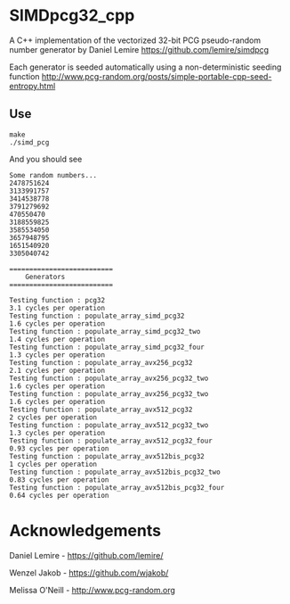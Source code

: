 # SIMDpcg32_cpp

A C++ implementation of the vectorized 32-bit PCG pseudo-random number generator by Daniel Lemire
https://github.com/lemire/simdpcg

Each generator is seeded automatically using a non-deterministic seeding function
http://www.pcg-random.org/posts/simple-portable-cpp-seed-entropy.html

## Use
```
make
./simd_pcg
```
And you should see 
```
Some random numbers...
2478751624
3133991757
3414538778
3791279692
470550470
3188559825
3585534050
3657948795
1651540920
3305040742

==========================
	Generators
==========================

Testing function : pcg32
3.1 cycles per operation
Testing function : populate_array_simd_pcg32
1.6 cycles per operation
Testing function : populate_array_simd_pcg32_two
1.4 cycles per operation
Testing function : populate_array_simd_pcg32_four
1.3 cycles per operation
Testing function : populate_array_avx256_pcg32
2.1 cycles per operation
Testing function : populate_array_avx256_pcg32_two
1.6 cycles per operation
Testing function : populate_array_avx256_pcg32_two
1.6 cycles per operation
Testing function : populate_array_avx512_pcg32
2 cycles per operation
Testing function : populate_array_avx512_pcg32_two
1.3 cycles per operation
Testing function : populate_array_avx512_pcg32_four
0.93 cycles per operation
Testing function : populate_array_avx512bis_pcg32
1 cycles per operation
Testing function : populate_array_avx512bis_pcg32_two
0.83 cycles per operation
Testing function : populate_array_avx512bis_pcg32_four
0.64 cycles per operation
```

# Acknowledgements 

Daniel Lemire - https://github.com/lemire/

Wenzel Jakob - https://github.com/wjakob/

Melissa O'Neill - http://www.pcg-random.org

